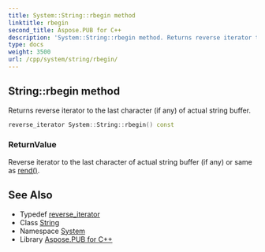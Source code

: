 ```yaml
---
title: System::String::rbegin method
linktitle: rbegin
second_title: Aspose.PUB for C++
description: 'System::String::rbegin method. Returns reverse iterator to the last character (if any) of actual string buffer in C++.'
type: docs
weight: 3500
url: /cpp/system/string/rbegin/
---
```

## String::rbegin method


Returns reverse iterator to the last character (if any) of actual string buffer.

```cpp
reverse_iterator System::String::rbegin() const
```


### ReturnValue

Reverse iterator to the last character of actual string buffer (if any) or same as [rend()](../rend/).

## See Also

* Typedef [reverse_iterator](../reverse_iterator/)
* Class [String](../)
* Namespace [System](../../)
* Library [Aspose.PUB for C++](../../../)
